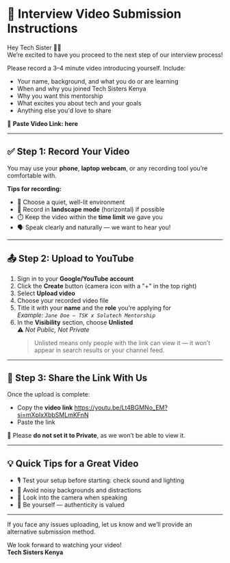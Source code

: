 # 🎥 Interview Video Submission Instructions

Hey Tech Sister 👋🏾  
We’re excited to have you proceed to the next step of our interview process!

Please record a 3–4 minute video introducing yourself. Include:
- Your name, background, and what you do or are learning
- When and why you joined Tech Sisters Kenya
- Why you want this mentorship
- What excites you about tech and your goals
- Anything else you'd love to share

📎 **Paste Video Link: here** 

---

## ✅ Step 1: Record Your Video

You may use your **phone**, **laptop webcam**, or any recording tool you’re comfortable with.

**Tips for recording:**
- 📍 Choose a quiet, well-lit environment
- 📱 Record in **landscape mode** (horizontal) if possible
- ⏱️ Keep the video within the **time limit** we gave you
- 🗣️ Speak clearly and naturally — we want to hear you!

---

## 📤 Step 2: Upload to YouTube

1. Sign in to your **Google/YouTube account**
2. Click the **Create** button (camera icon with a "+" in the top right)
3. Select **Upload video**
4. Choose your recorded video file
5. Title it with your **name** and the **role** you’re applying for  
   _Example: `Jane Doe – TSK x Solutech Mentorship`_
6. In the **Visibility** section, choose **Unlisted**  
   ⚠️ _Not Public, Not Private_  
   > Unlisted means only people with the link can view it — it won’t appear in search results or your channel feed.

---

## 🔗 Step 3: Share the Link With Us

Once the upload is complete:
- Copy the **video link** https://youtu.be/Lt4BGMNo_EM?si=mXpIxXbbSMLmKFnN
- Paste the link 

🚫 Please **do not set it to Private**, as we won’t be able to view it.

---

## 💡 Quick Tips for a Great Video

- 🎙️ Test your setup before starting: check sound and lighting
- 🚫 Avoid noisy backgrounds and distractions
- 👀 Look into the camera when speaking
- 💖 Be yourself — authenticity is valued

---

If you face any issues uploading, let us know and we’ll provide an alternative submission method.

We look forward to watching your video!  
**Tech Sisters Kenya**

